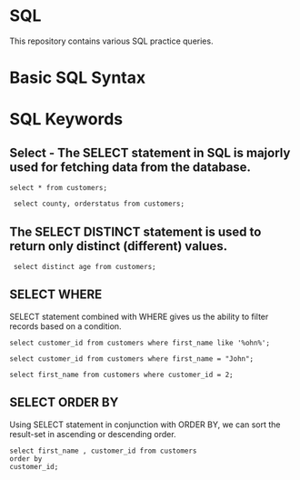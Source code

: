 # SQL
This repository contains various SQL practice queries.

# Basic SQL Syntax
# SQL Keywords

## **Select** - The SELECT statement in SQL is majorly used for fetching data from the database.

``` select * from customers; ```

``` select county, orderstatus from customers;```

## The SELECT DISTINCT statement is used to return only distinct (different) values. 

``` select distinct age from customers;```

## SELECT WHERE
SELECT statement combined with WHERE gives us the ability to filter records based on a condition.

```
select customer_id from customers where first_name like '%ohn%';
```

```
select customer_id from customers where first_name = "John";
```
```
select first_name from customers where customer_id = 2;
```

## SELECT ORDER BY
Using SELECT statement in conjunction with ORDER BY, we can sort the result-set in ascending or descending order.

```
select first_name , customer_id from customers
order by
customer_id;
```
